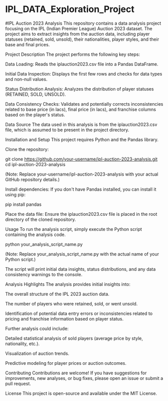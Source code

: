 # IPL_DATA_Exploration_Project

#IPL Auction 2023 Analysis
This repository contains a data analysis project focusing on the IPL (Indian Premier League) Auction 2023 dataset. The project aims to extract insights from the auction data, including player statuses (retained, sold, unsold), their nationalities, player styles, and their base and final prices.

Project Description
The project performs the following key steps:

Data Loading: Reads the iplauction2023.csv file into a Pandas DataFrame.

Initial Data Inspection: Displays the first few rows and checks for data types and non-null values.

Status Distribution Analysis: Analyzes the distribution of player statuses (RETAINED, SOLD, UNSOLD).

Data Consistency Checks: Validates and potentially corrects inconsistencies related to base price (in lacs), final price (in lacs), and franchise columns based on the player's status.

Data Source
The data used in this analysis is from the iplauction2023.csv file, which is assumed to be present in the project directory.

Installation and Setup
This project requires Python and the Pandas library.

Clone the repository:

git clone https://github.com/your-username/ipl-auction-2023-analysis.git
cd ipl-auction-2023-analysis

(Note: Replace your-username/ipl-auction-2023-analysis with your actual GitHub repository details.)

Install dependencies:
If you don't have Pandas installed, you can install it using pip:

pip install pandas

Place the data file:
Ensure the iplauction2023.csv file is placed in the root directory of the cloned repository.

Usage
To run the analysis script, simply execute the Python script containing the analysis code.

python your_analysis_script_name.py

(Note: Replace your_analysis_script_name.py with the actual name of your Python script.)

The script will print initial data insights, status distributions, and any data consistency warnings to the console.

Analysis Highlights
The analysis provides initial insights into:

The overall structure of the IPL 2023 auction data.

The number of players who were retained, sold, or went unsold.

Identification of potential data entry errors or inconsistencies related to pricing and franchise information based on player status.

Further analysis could include:

Detailed statistical analysis of sold players (average price by style, nationality, etc.).

Visualization of auction trends.

Predictive modeling for player prices or auction outcomes.

Contributing
Contributions are welcome! If you have suggestions for improvements, new analyses, or bug fixes, please open an issue or submit a pull request.

License
This project is open-source and available under the MIT License.
